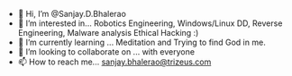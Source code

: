 - 👋 Hi, I’m @Sanjay.D.Bhalerao
- 👀 I’m interested in... Robotics Engineering, Windows/Linux DD, Reverse Engineering, Malware analysis Ethical Hacking :)   
- 🌱 I’m currently learning ... Meditation and Trying to find God in me.
- 💞️ I’m looking to collaborate on ... with everyone
- 📫 How to reach me... sanjay.bhalerao@trizeus.com

<!---
sanjaydb/sanjaydb is a ✨ special ✨ repository because its `README.md` (this file) appears on your GitHub profile.
You can click the Preview link to take a look at your changes.
--->
